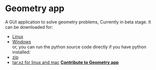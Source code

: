 # Geometry app
A GUI application to solve geometry problems, Currently in beta stage.
It can be downloaded for:
 - [Linux](https://raw.githubusercontent.com/Jothin-kumar/Geometry-app/master/Downloads/geometry_1.0.0-1_arm64.deb)
 - [Windows](https://raw.githubusercontent.com/Jothin-kumar/Geometry-app/master/Downloads/geometry-app-for-windows.exe)  
or, you can run the python source code directly if you have python installed:
 - [zip](https://raw.githubusercontent.com/Jothin-kumar/Geometry-app/master/Downloads/source-code-zip-file.zip)
 - [tar.xz for linux and mac](https://raw.githubusercontent.com/Jothin-kumar/Geometry-app/master/Downloads/source-code-tar.xz.tar.xz)
**[Contribute to Geometry app](https://github.com/Jothin-kumar/Geometry-app/blob/master/CONTRIBUTING.md)**
